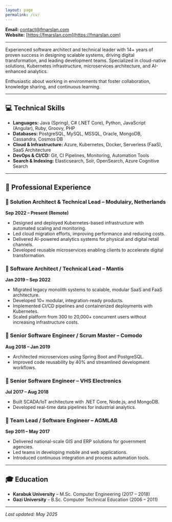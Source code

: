 ```yaml
---
layout: page
permalink: /cv/
---
```


**Email:** [contact@fmarslan.com](mailto:contact@fmarslan.com)  
**Website:** [https://fmarslan.com](https://fmarslan.com)

---

Experienced software architect and technical leader with 14+ years of proven success in designing scalable systems, driving digital transformation, and leading development teams. Specialized in cloud-native solutions, Kubernetes infrastructure, microservices architecture, and AI-enhanced analytics.

Enthusiastic about working in environments that foster collaboration, knowledge sharing, and continuous learning.

---

## 💻 Technical Skills

- **Languages:** Java (Spring), C# (.NET Core), Python, JavaScript (Angular), Ruby, Groovy, PHP  
- **Databases:** PostgreSQL, MySQL, MSSQL, Oracle, MongoDB, Cassandra, Cosmos DB  
- **Cloud & Infrastructure:** Azure, Kubernetes, Docker, Serverless (FaaS), SaaS Architecture  
- **DevOps & CI/CD:** Git, CI Pipelines, Monitoring, Automation Tools  
- **Search & Indexing:** Elasticsearch, Solr, OpenSearch, Azure Cognitive Search  

---

## 💼 Professional Experience

### 🔹 Solution Architect & Technical Lead – Modulairy, Netherlands  
**Sep 2022 – Present (Remote)**  
- Designed and deployed Kubernetes-based infrastructure with automated scaling and monitoring.  
- Led cloud migration efforts, improving performance and reducing costs.  
- Delivered AI-powered analytics systems for physical and digital retail channels.  
- Developed reusable microservices enabling clients to accelerate digital transformation.

### 🔹 Software Architect / Technical Lead – Mantis  
**Jan 2019 – Sep 2022**  
- Migrated legacy monolith systems to scalable, modular SaaS and FaaS architecture.  
- Developed 10+ modular, integration-ready products.  
- Implemented CI/CD pipelines and containerized deployments with Kubernetes.  
- Scaled platform from 300 to 20,000+ concurrent users without increasing infrastructure costs.

### 🔹 Senior Software Engineer / Scrum Master – Comodo  
**Aug 2018 – Jan 2019**  
- Architected microservices using Spring Boot and PostgreSQL.  
- Improved code reusability by 40% and streamlined development workflows.

### 🔹 Senior Software Engineer – VHS Electronics  
**Jul 2017 – Aug 2018**  
- Built SCADA/IoT architecture with .NET Core, Node.js, and MongoDB.  
- Developed real-time data pipelines for industrial analytics.

### 🔹 Team Lead / Software Engineer – AGMLAB  
**Sep 2011 – May 2017**  
- Delivered national-scale GIS and ERP solutions for government agencies.  
- Led teams in developing mobile and web applications.  
- Introduced continuous integration and process automation tools.

---

## 🎓 Education

- **Karabuk University** – M.Sc. Computer Engineering (2017 – 2018)  
- **Gazi University** – B.Sc. Computer Technical Education (2006 – 2011)

---

_Last updated: May 2025_
